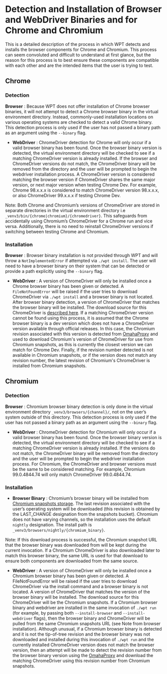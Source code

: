 # Detection and Installation of Browser and WebDriver Binaries and for Chrome and Chromium

This is a detailed description of the process in which WPT detects and installs the browser
components for Chrome and Chromium. This process can seem convoluted and difficult to
understand at first glance, but the reason for this process is to best ensure these components
are compatible with each other and are the intended items that the user is trying to test.

## Chrome

### Detection
**Browser** : Because WPT does not offer installation of Chrome browser binaries, it will
not attempt to detect a Chrome browser binary in the virtual environment directory.
Instead, commonly-used installation locations on various operating systems are checked to
detect a valid Chrome binary. This detection process is only used if the user has not passed
a binary path as an argument using the `--binary` flag.

- **WebDriver** : ChromeDriver detection for Chrome will only occur if a valid browser binary
has been found. Once the browser binary version is detected, the virtual environment
directory will be checked to see if a matching ChromeDriver version is already installed.
If the browser and ChromeDriver versions do not match, the ChromeDriver binary will be
removed from the directory and the user will be prompted to begin the webdriver installation
process. A ChromeDriver version is considered matching the browser version if ChromeDriver shares
the same major version, or next major version when testing Chrome Dev. For example, Chrome 98.x.x.x
is considered to match ChromeDriver version 98.x.x.x, or also ChromeDriver 99.x.x.x if testing
Chrome Dev.

Note: Both Chrome and Chromium’s versions of ChromeDriver are stored in separate
directories in the virtual environment directory i.e
`_venv3/bin/{chrome|chromium}/{chromedriver}`. This safeguards from accidentally
using Chromium’s ChromeDriver for a Chrome run and vice versa. Additionally, there
is no need to reinstall ChromeDriver versions if switching between testing Chrome and Chromium.

### Installation
**Browser** : Browser binary installation is not provided through WPT and will throw a
`NotImplementedError` if attempted via `./wpt install`. The user will need to
have a browser binary on their system that can be detected or provide a path explicitly
using the `--binary` flag.

- **WebDriver** : A version of ChromeDriver will only be installed once a Chrome browser binary
has been given or detected. A `FileNotFoundError` will be raised if the user tries to download
ChromeDriver via `./wpt install` and a browser binary is not located. After browser binary
detection, a version of ChromeDriver that matches the browser binary will be installed.
The download source for this ChromeDriver is
[described here](http://chromedriver.chromium.org/downloads/version-selection).
If a matching ChromeDriver version cannot be found using this process, it is assumed that
the Chrome browser binary is a dev version which does not have a ChromeDriver version available
through official releases. In this case, the Chromium revision associated with this version is
detected from [OmahaProxy](https://omahaproxy.appspot.com/) and used to download
Chromium's version of ChromeDriver for use from Chromium snapshots, as this is currently
the closest version we can match for Chrome Dev. Finally, if the revision number detected is
not available in Chromium snapshots, or if the version does not match any revision number,
the latest revision of Chromium's ChromeDriver is installed from Chromium snapshots.

## Chromium

### Detection
**Browser** : Chromium browser binary detection is only done in the virtual
environment directory `_venv3/browsers/{channel}/`, not on the user’s system
outside of this directory. This detection process is only used if the user has
not passed a binary path as an argument using the `--binary` flag.

- **WebDriver** : ChromeDriver detection for Chromium will only occur if a valid browser binary has
been found. Once the browser binary version is detected, the virtual environment directory will
be checked to see if a matching ChromeDriver version is already installed. If the versions do not
match, the ChromeDriver binary will be removed from the directory and the user will be prompted to
begin the webdriver installation process. For Chromium, the ChromeDriver and browser versions must be
the same to be considered matching. For example, Chromium 99.0.4844.74 will only match ChromeDriver
99.0.4844.74.

### Installation
- **Browser Binary** : Chromium’s browser binary will be installed from
[Chromium snapshots storage](https://storage.googleapis.com/chromium-browser-snapshots/index.html).
The last revision associated with the user’s operating system will be downloaded
(this revision is obtained by the LAST_CHANGE designation from the snapshots bucket).
Chromium does not have varying channels, so the installation uses the default `nightly`
designation. The install path is `_venv3/browsers/nightly/{chromium_binary}`.

Note: If this download process is successful, the Chromium snapshot URL that the browser
binary was downloaded from will be kept during the current invocation. If a Chromium ChromeDriver
is also downloaded later to match this browser binary, the same URL is used for that download to
ensure both components are downloaded from the same source.

- **WebDriver** : A version of ChromeDriver will only be installed once a Chromium browser binary
has been given or detected. A FileNotFoundError will be raised if the user tries to download
ChromeDriver via the install command and a browser binary is not located. A version of
ChromeDriver that matches the version of the browser binary will be installed. The download
source for this ChromeDriver will be the Chromium snapshots.  If a Chromium browser
binary and webdriver are installed in the same invocation of `./wpt run`
(for example, by passing both `--install-browser` and `--install-webdriver` flags), then the
browser binary and ChromeDriver will be pulled from the same Chromium snapshots URL (see Note
from browser installation). Although unusual, if a Chromium browser binary is detected and
it is not the tip-of-tree revision and the browser binary was not downloaded and installed
during this invocation of `./wpt run` and the currently installed ChromeDriver version does
not match the browser version, then an attempt will be made to detect the revision number from
the browser binary version using the [OmahaProxy](https://omahaproxy.appspot.com/)
and download the matching ChromeDriver using this revision number from Chromium snapshots.
